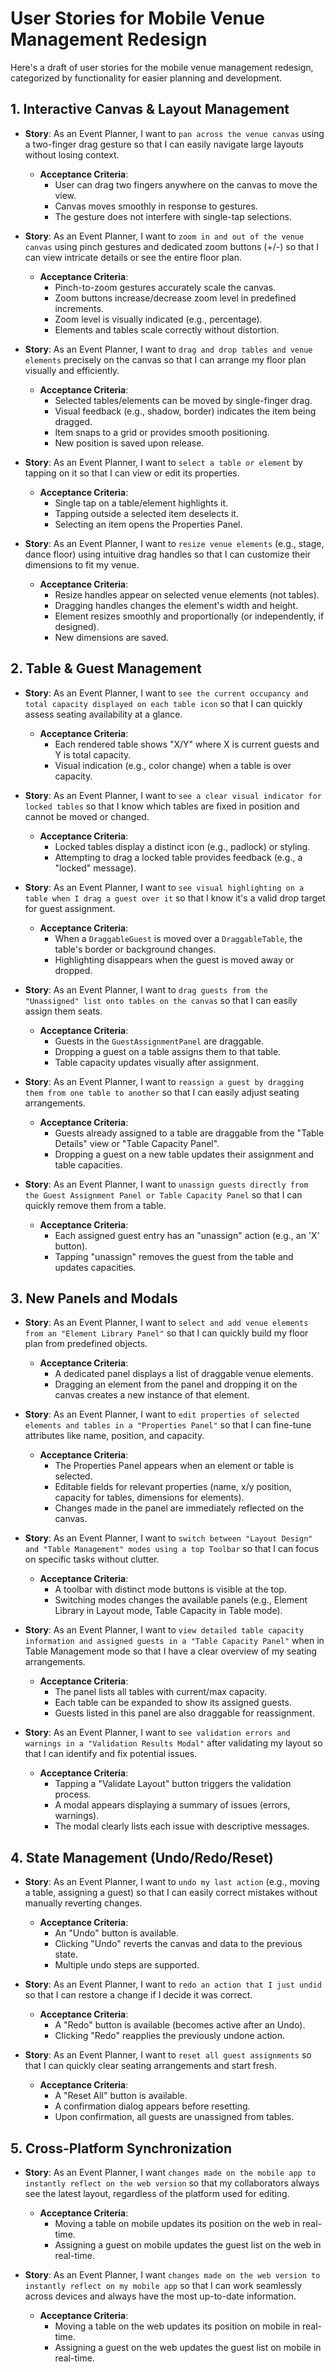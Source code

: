 # User Stories for Mobile Venue Management Redesign

Here's a draft of user stories for the mobile venue management redesign, categorized by functionality for easier planning and development.

## 1. Interactive Canvas & Layout Management

*   **Story**: As an Event Planner, I want to `pan across the venue canvas` using a two-finger drag gesture so that I can easily navigate large layouts without losing context.
    *   **Acceptance Criteria**:
        *   User can drag two fingers anywhere on the canvas to move the view.
        *   Canvas moves smoothly in response to gestures.
        *   The gesture does not interfere with single-tap selections.

*   **Story**: As an Event Planner, I want to `zoom in and out of the venue canvas` using pinch gestures and dedicated zoom buttons (+/-) so that I can view intricate details or see the entire floor plan.
    *   **Acceptance Criteria**:
        *   Pinch-to-zoom gestures accurately scale the canvas.
        *   Zoom buttons increase/decrease zoom level in predefined increments.
        *   Zoom level is visually indicated (e.g., percentage).
        *   Elements and tables scale correctly without distortion.

*   **Story**: As an Event Planner, I want to `drag and drop tables and venue elements` precisely on the canvas so that I can arrange my floor plan visually and efficiently.
    *   **Acceptance Criteria**:
        *   Selected tables/elements can be moved by single-finger drag.
        *   Visual feedback (e.g., shadow, border) indicates the item being dragged.
        *   Item snaps to a grid or provides smooth positioning.
        *   New position is saved upon release.

*   **Story**: As an Event Planner, I want to `select a table or element` by tapping on it so that I can view or edit its properties.
    *   **Acceptance Criteria**:
        *   Single tap on a table/element highlights it.
        *   Tapping outside a selected item deselects it.
        *   Selecting an item opens the Properties Panel.

*   **Story**: As an Event Planner, I want to `resize venue elements` (e.g., stage, dance floor) using intuitive drag handles so that I can customize their dimensions to fit my venue.
    *   **Acceptance Criteria**:
        *   Resize handles appear on selected venue elements (not tables).
        *   Dragging handles changes the element's width and height.
        *   Element resizes smoothly and proportionally (or independently, if designed).
        *   New dimensions are saved.

## 2. Table & Guest Management

*   **Story**: As an Event Planner, I want to `see the current occupancy and total capacity displayed on each table icon` so that I can quickly assess seating availability at a glance.
    *   **Acceptance Criteria**:
        *   Each rendered table shows "X/Y" where X is current guests and Y is total capacity.
        *   Visual indication (e.g., color change) when a table is over capacity.

*   **Story**: As an Event Planner, I want to `see a clear visual indicator for locked tables` so that I know which tables are fixed in position and cannot be moved or changed.
    *   **Acceptance Criteria**:
        *   Locked tables display a distinct icon (e.g., padlock) or styling.
        *   Attempting to drag a locked table provides feedback (e.g., a "locked" message).

*   **Story**: As an Event Planner, I want to `see visual highlighting on a table when I drag a guest over it` so that I know it's a valid drop target for guest assignment.
    *   **Acceptance Criteria**:
        *   When a `DraggableGuest` is moved over a `DraggableTable`, the table's border or background changes.
        *   Highlighting disappears when the guest is moved away or dropped.

*   **Story**: As an Event Planner, I want to `drag guests from the "Unassigned" list onto tables on the canvas` so that I can easily assign them seats.
    *   **Acceptance Criteria**:
        *   Guests in the `GuestAssignmentPanel` are draggable.
        *   Dropping a guest on a table assigns them to that table.
        *   Table capacity updates visually after assignment.

*   **Story**: As an Event Planner, I want to `reassign a guest by dragging them from one table to another` so that I can easily adjust seating arrangements.
    *   **Acceptance Criteria**:
        *   Guests already assigned to a table are draggable from the "Table Details" view or "Table Capacity Panel".
        *   Dropping a guest on a new table updates their assignment and table capacities.

*   **Story**: As an Event Planner, I want to `unassign guests directly from the Guest Assignment Panel or Table Capacity Panel` so that I can quickly remove them from a table.
    *   **Acceptance Criteria**:
        *   Each assigned guest entry has an "unassign" action (e.g., an 'X' button).
        *   Tapping "unassign" removes the guest from the table and updates capacities.

## 3. New Panels and Modals

*   **Story**: As an Event Planner, I want to `select and add venue elements from an "Element Library Panel"` so that I can quickly build my floor plan from predefined objects.
    *   **Acceptance Criteria**:
        *   A dedicated panel displays a list of draggable venue elements.
        *   Dragging an element from the panel and dropping it on the canvas creates a new instance of that element.

*   **Story**: As an Event Planner, I want to `edit properties of selected elements and tables in a "Properties Panel"` so that I can fine-tune attributes like name, position, and capacity.
    *   **Acceptance Criteria**:
        *   The Properties Panel appears when an element or table is selected.
        *   Editable fields for relevant properties (name, x/y position, capacity for tables, dimensions for elements).
        *   Changes made in the panel are immediately reflected on the canvas.

*   **Story**: As an Event Planner, I want to `switch between "Layout Design" and "Table Management" modes using a top Toolbar` so that I can focus on specific tasks without clutter.
    *   **Acceptance Criteria**:
        *   A toolbar with distinct mode buttons is visible at the top.
        *   Switching modes changes the available panels (e.g., Element Library in Layout mode, Table Capacity in Table mode).

*   **Story**: As an Event Planner, I want to `view detailed table capacity information and assigned guests in a "Table Capacity Panel"` when in Table Management mode so that I have a clear overview of my seating arrangements.
    *   **Acceptance Criteria**:
        *   The panel lists all tables with current/max capacity.
        *   Each table can be expanded to show its assigned guests.
        *   Guests listed in this panel are also draggable for reassignment.

*   **Story**: As an Event Planner, I want to `see validation errors and warnings in a "Validation Results Modal"` after validating my layout so that I can identify and fix potential issues.
    *   **Acceptance Criteria**:
        *   Tapping a "Validate Layout" button triggers the validation process.
        *   A modal appears displaying a summary of issues (errors, warnings).
        *   The modal clearly lists each issue with descriptive messages.

## 4. State Management (Undo/Redo/Reset)

*   **Story**: As an Event Planner, I want to `undo my last action` (e.g., moving a table, assigning a guest) so that I can easily correct mistakes without manually reverting changes.
    *   **Acceptance Criteria**:
        *   An "Undo" button is available.
        *   Clicking "Undo" reverts the canvas and data to the previous state.
        *   Multiple undo steps are supported.

*   **Story**: As an Event Planner, I want to `redo an action that I just undid` so that I can restore a change if I decide it was correct.
    *   **Acceptance Criteria**:
        *   A "Redo" button is available (becomes active after an Undo).
        *   Clicking "Redo" reapplies the previously undone action.

*   **Story**: As an Event Planner, I want to `reset all guest assignments` so that I can quickly clear seating arrangements and start fresh.
    *   **Acceptance Criteria**:
        *   A "Reset All" button is available.
        *   A confirmation dialog appears before resetting.
        *   Upon confirmation, all guests are unassigned from tables.

## 5. Cross-Platform Synchronization

*   **Story**: As an Event Planner, I want `changes made on the mobile app to instantly reflect on the web version` so that my collaborators always see the latest layout, regardless of the platform used for editing.
    *   **Acceptance Criteria**:
        *   Moving a table on mobile updates its position on the web in real-time.
        *   Assigning a guest on mobile updates the guest list on the web in real-time.

*   **Story**: As an Event Planner, I want `changes made on the web version to instantly reflect on my mobile app` so that I can work seamlessly across devices and always have the most up-to-date information.
    *   **Acceptance Criteria**:
        *   Moving a table on the web updates its position on mobile in real-time.
        *   Assigning a guest on the web updates the guest list on mobile in real-time.